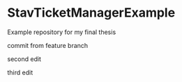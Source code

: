 # StavTicketManagerExample
Example repository for my final thesis

commit from feature branch

second edit

third edit
